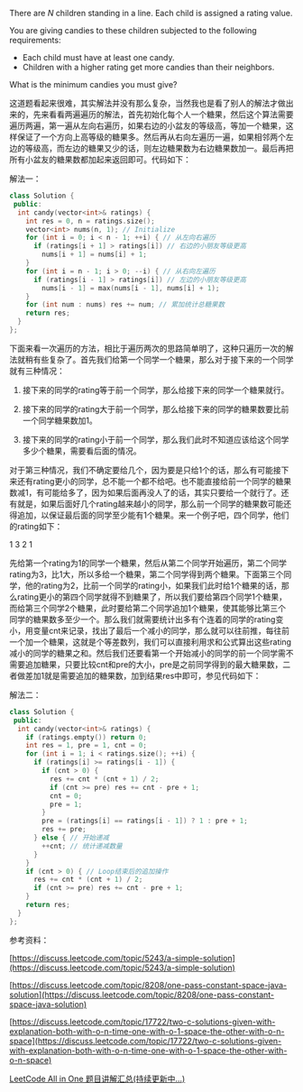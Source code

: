 There are _N_ children standing in a line. Each child is assigned a rating value.

You are giving candies to these children subjected to the following requirements:

- Each child must have at least one candy.
- Children with a higher rating get more candies than their neighbors.

What is the minimum candies you must give?

这道题看起来很难，其实解法并没有那么复杂，当然我也是看了别人的解法才做出来的，先来看看两遍遍历的解法，首先初始化每个人一个糖果，然后这个算法需要遍历两遍，第一遍从左向右遍历，如果右边的小盆友的等级高，等加一个糖果，这样保证了一个方向上高等级的糖果多。然后再从右向左遍历一遍，如果相邻两个左边的等级高，而左边的糖果又少的话，则左边糖果数为右边糖果数加一。最后再把所有小盆友的糖果数都加起来返回即可。代码如下：

解法一：

```cpp
class Solution {
 public:
  int candy(vector<int>& ratings) {
    int res = 0, n = ratings.size();
    vector<int> nums(n, 1); // Initialize
    for (int i = 0; i < n - 1; ++i) { // 从左向右遍历
      if (ratings[i + 1] > ratings[i]) // 右边的小朋友等级更高
        nums[i + 1] = nums[i] + 1;
    }
    for (int i = n - 1; i > 0; --i) { // 从右向左遍历
      if (ratings[i - 1] > ratings[i]) // 左边的小朋友等级更高
        nums[i - 1] = max(nums[i - 1], nums[i] + 1);
    }
    for (int num : nums) res += num; // 累加统计总糖果数
    return res;
  }
};
```

下面来看一次遍历的方法，相比于遍历两次的思路简单明了，这种只遍历一次的解法就稍有些复杂了。首先我们给第一个同学一个糖果，那么对于接下来的一个同学就有三种情况：

1. 接下来的同学的rating等于前一个同学，那么给接下来的同学一个糖果就行。

1. 接下来的同学的rating大于前一个同学，那么给接下来的同学的糖果数要比前一个同学糖果数加1。

1. 接下来的同学的rating小于前一个同学，那么我们此时不知道应该给这个同学多少个糖果，需要看后面的情况。

对于第三种情况，我们不确定要给几个，因为要是只给1个的话，那么有可能接下来还有rating更小的同学，总不能一个都不给吧。也不能直接给前一个同学的糖果数减1，有可能给多了，因为如果后面再没人了的话，其实只要给一个就行了。还有就是，如果后面好几个rating越来越小的同学，那么前一个同学的糖果数可能还得追加，以保证最后面的同学至少能有1个糖果。来一个例子吧，四个同学，他们的rating如下：

1 3 2 1

先给第一个rating为1的同学一个糖果，然后从第二个同学开始遍历，第二个同学rating为3，比1大，所以多给一个糖果，第二个同学得到两个糖果。下面第三个同学，他的rating为2，比前一个同学的rating小，如果我们此时给1个糖果的话，那么rating更小的第四个同学就得不到糖果了，所以我们要给第四个同学1个糖果，而给第三个同学2个糖果，此时要给第二个同学追加1个糖果，使其能够比第三个同学的糖果数多至少一个。那么我们就需要统计出多有个连着的同学的rating变小，用变量cnt来记录，找出了最后一个减小的同学，那么就可以往前推，每往前一个加一个糖果，这就是个等差数列，我们可以直接利用求和公式算出这些rating减小的同学的糖果之和。然后我们还要看第一个开始减小的同学的前一个同学需不需要追加糖果，只要比较cnt和pre的大小，pre是之前同学得到的最大糖果数，二者做差加1就是需要追加的糖果数，加到结果res中即可，参见代码如下：

解法二：

```cpp
class Solution {
 public:
  int candy(vector<int>& ratings) {
    if (ratings.empty()) return 0;
    int res = 1, pre = 1, cnt = 0;
    for (int i = 1; i < ratings.size(); ++i) {
      if (ratings[i] >= ratings[i - 1]) {
        if (cnt > 0) {
          res += cnt * (cnt + 1) / 2;
          if (cnt >= pre) res += cnt - pre + 1;
          cnt = 0;
          pre = 1;
        }
        pre = (ratings[i] == ratings[i - 1]) ? 1 : pre + 1;
        res += pre;
      } else { // 开始递减
        ++cnt; // 统计递减数量
      }
    }     
    if (cnt > 0) { // Loop结束后的追加操作
      res += cnt * (cnt + 1) / 2;
      if (cnt >= pre) res += cnt - pre + 1;
    }
    return res;
  }
};
```

参考资料：

[https://discuss.leetcode.com/topic/5243/a-simple-solution](https://discuss.leetcode.com/topic/5243/a-simple-solution)

[https://discuss.leetcode.com/topic/8208/one-pass-constant-space-java-solution](https://discuss.leetcode.com/topic/8208/one-pass-constant-space-java-solution)

[https://discuss.leetcode.com/topic/17722/two-c-solutions-given-with-explanation-both-with-o-n-time-one-with-o-1-space-the-other-with-o-n-space](https://discuss.leetcode.com/topic/17722/two-c-solutions-given-with-explanation-both-with-o-n-time-one-with-o-1-space-the-other-with-o-n-space)

[LeetCode All in One 题目讲解汇总(持续更新中...)](http://www.cnblogs.com/grandyang/p/4606334.html)
